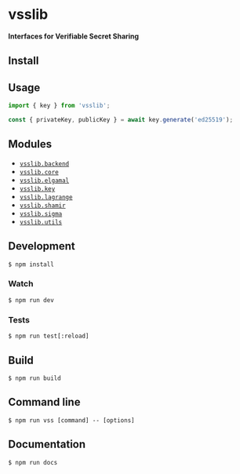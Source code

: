 # vsslib

**Interfaces for Verifiable Secret Sharing**

## Install

## Usage

```js
import { key } from 'vsslib';

const { privateKey, publicKey } = await key.generate('ed25519');
```

## Modules

- [`vsslib.backend`](./src/backend)
- [`vsslib.core`](./src/core)
- [`vsslib.elgamal`](./src/elgamal)
- [`vsslib.key`](./src/key)
- [`vsslib.lagrange`](./src/lagrange)
- [`vsslib.shamir`](./src/shamir)
- [`vsslib.sigma`](./src/sigma)
- [`vsslib.utils`](./src/utils)

## Development

```
$ npm install
```

### Watch

```
$ npm run dev
```

### Tests

```
$ npm run test[:reload]
```

## Build

```
$ npm run build
```

## Command line

```
$ npm run vss [command] -- [options]
```

## Documentation

```
$ npm run docs
```
